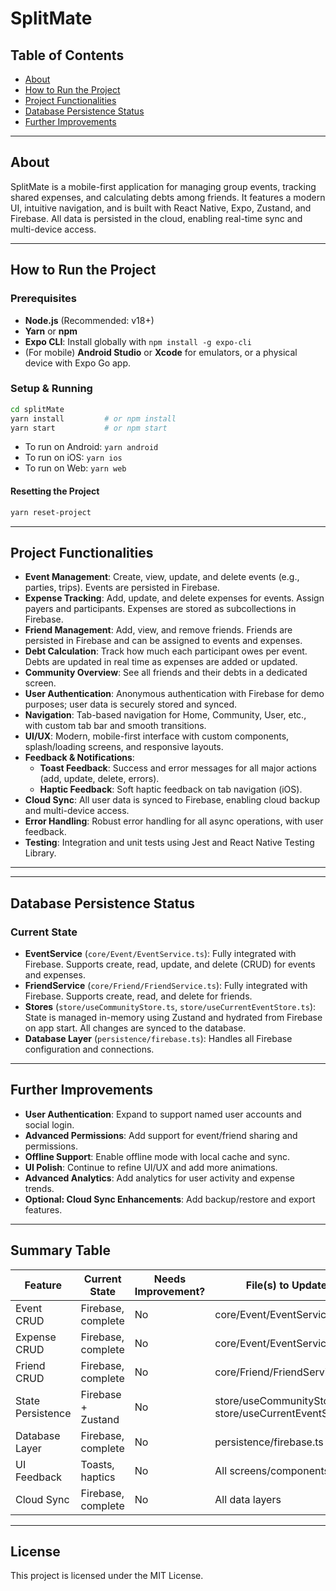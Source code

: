 # SplitMate

## Table of Contents
- [About](#about)
- [How to Run the Project](#how-to-run-the-project)
- [Project Functionalities](#project-functionalities)
- [Database Persistence Status](#database-persistence-status)
- [Further Improvements](#further-improvements)

---

## About
SplitMate is a mobile-first application for managing group events, tracking shared expenses, and calculating debts among friends. It features a modern UI, intuitive navigation, and is built with React Native, Expo, Zustand, and Firebase. All data is persisted in the cloud, enabling real-time sync and multi-device access.

---

## How to Run the Project

### Prerequisites
- **Node.js** (Recommended: v18+)
- **Yarn** or **npm**
- **Expo CLI**: Install globally with `npm install -g expo-cli`
- (For mobile) **Android Studio** or **Xcode** for emulators, or a physical device with Expo Go app.

### Setup & Running

```bash
cd splitMate
yarn install         # or npm install
yarn start           # or npm start
```

- To run on Android: `yarn android`
- To run on iOS: `yarn ios`
- To run on Web: `yarn web`

#### Resetting the Project
```bash
yarn reset-project
```

---

## Project Functionalities

- **Event Management**: Create, view, update, and delete events (e.g., parties, trips). Events are persisted in Firebase.
- **Expense Tracking**: Add, update, and delete expenses for events. Assign payers and participants. Expenses are stored as subcollections in Firebase.
- **Friend Management**: Add, view, and remove friends. Friends are persisted in Firebase and can be assigned to events and expenses.
- **Debt Calculation**: Track how much each participant owes per event. Debts are updated in real time as expenses are added or updated.
- **Community Overview**: See all friends and their debts in a dedicated screen.
- **User Authentication**: Anonymous authentication with Firebase for demo purposes; user data is securely stored and synced.
- **Navigation**: Tab-based navigation for Home, Community, User, etc., with custom tab bar and smooth transitions.
- **UI/UX**: Modern, mobile-first interface with custom components, splash/loading screens, and responsive layouts.
- **Feedback & Notifications**:
  - **Toast Feedback**: Success and error messages for all major actions (add, update, delete, errors).
  - **Haptic Feedback**: Soft haptic feedback on tab navigation (iOS).
- **Cloud Sync**: All user data is synced to Firebase, enabling cloud backup and multi-device access.
- **Error Handling**: Robust error handling for all async operations, with user feedback.
- **Testing**: Integration and unit tests using Jest and React Native Testing Library.

---


---

## Database Persistence Status

### Current State

- **EventService** (`core/Event/EventService.ts`): Fully integrated with Firebase. Supports create, read, update, and delete (CRUD) for events and expenses.
- **FriendService** (`core/Friend/FriendService.ts`): Fully integrated with Firebase. Supports create, read, and delete for friends.
- **Stores** (`store/useCommunityStore.ts`, `store/useCurrentEventStore.ts`): State is managed in-memory using Zustand and hydrated from Firebase on app start. All changes are synced to the database.
- **Database Layer** (`persistence/firebase.ts`): Handles all Firebase configuration and connections.

---

## Further Improvements

- **User Authentication**: Expand to support named user accounts and social login.
- **Advanced Permissions**: Add support for event/friend sharing and permissions.
- **Offline Support**: Enable offline mode with local cache and sync.
- **UI Polish**: Continue to refine UI/UX and add more animations.
- **Advanced Analytics**: Add analytics for user activity and expense trends.
- **Optional: Cloud Sync Enhancements**: Add backup/restore and export features.

---

## Summary Table

| Feature                | Current State         | Needs Improvement? | File(s) to Update                |
|------------------------|----------------------|--------------------|----------------------------------|
| Event CRUD             | Firebase, complete   | No                 | core/Event/EventService.ts       |
| Expense CRUD           | Firebase, complete   | No                 | core/Event/EventService.ts       |
| Friend CRUD            | Firebase, complete   | No                 | core/Friend/FriendService.ts     |
| State Persistence      | Firebase + Zustand   | No                 | store/useCommunityStore.ts, store/useCurrentEventStore.ts |
| Database Layer         | Firebase, complete   | No                 | persistence/firebase.ts          |
| UI Feedback            | Toasts, haptics      | No                 | All screens/components           |
| Cloud Sync             | Firebase, complete   | No                 | All data layers                  |

---

## License

This project is licensed under the MIT License.
